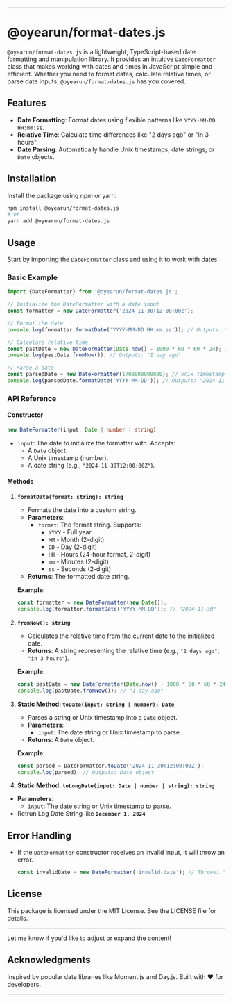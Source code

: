 
---

# @oyearun/format-dates.js

`@oyearun/format-dates.js` is a lightweight, TypeScript-based date formatting and manipulation library. It provides an intuitive `DateFormatter` class that makes working with dates and times in JavaScript simple and efficient. Whether you need to format dates, calculate relative times, or parse date inputs, `@oyearun/format-dates.js` has you covered.

## Features
- **Date Formatting**: Format dates using flexible patterns like `YYYY-MM-DD HH:mm:ss`.
- **Relative Time**: Calculate time differences like "2 days ago" or "in 3 hours".
- **Date Parsing**: Automatically handle Unix timestamps, date strings, or `Date` objects.

## Installation

Install the package using npm or yarn:

```bash
npm install @oyearun/format-dates.js
# or
yarn add @oyearun/format-dates.js
```

## Usage

Start by importing the `DateFormatter` class and using it to work with dates.

### Basic Example

```javascript
import {DateFormatter} from '@oyearun/format-dates.js';

// Initialize the DateFormatter with a date input
const formatter = new DateFormatter('2024-11-30T12:00:00Z');

// Format the date
console.log(formatter.formatDate('YYYY-MM-DD HH:mm:ss')); // Outputs: "2024-11-30 12:00:00"

// Calculate relative time
const pastDate = new DateFormatter(Date.now() - 1000 * 60 * 60 * 24); // 1 day ago
console.log(pastDate.fromNow()); // Outputs: "1 day ago"

// Parse a date
const parsedDate = new DateFormatter(1700000000000); // Unix timestamp
console.log(parsedDate.formatDate('YYYY-MM-DD')); // Outputs: "2024-11-14"
```

### API Reference

#### **Constructor**

```typescript
new DateFormatter(input: Date | number | string)
```

- `input`: The date to initialize the formatter with. Accepts:
  - A `Date` object.
  - A Unix timestamp (number).
  - A date string (e.g., `"2024-11-30T12:00:00Z"`).

#### **Methods**

1. **`formatDate(format: string): string`**
   - Formats the date into a custom string.
   - **Parameters**:
     - `format`: The format string. Supports:
       - `YYYY` - Full year
       - `MM` - Month (2-digit)
       - `DD` - Day (2-digit)
       - `HH` - Hours (24-hour format, 2-digit)
       - `mm` - Minutes (2-digit)
       - `ss` - Seconds (2-digit)
   - **Returns**: The formatted date string.

   **Example**:
   ```javascript
   const formatter = new DateFormatter(new Date());
   console.log(formatter.formatDate('YYYY-MM-DD')); // "2024-11-30"
   ```

2. **`fromNow(): string`**
   - Calculates the relative time from the current date to the initialized date.
   - **Returns**: A string representing the relative time (e.g., `"2 days ago"`, `"in 3 hours"`).

   **Example**:
   ```javascript
   const pastDate = new DateFormatter(Date.now() - 1000 * 60 * 60 * 24);
   console.log(pastDate.fromNow()); // "1 day ago"
   ```

3. **Static Method: `toDate(input: string | number): Date`**
   - Parses a string or Unix timestamp into a `Date` object.
   - **Parameters**:
     - `input`: The date string or Unix timestamp to parse.
   - **Returns**: A `Date` object.

   **Example**:
   ```javascript
   const parsed = DateFormatter.toDate('2024-11-30T12:00:00Z');
   console.log(parsed); // Outputs: Date object
   ```

  4. **Static Method: `toLongDate(input: Date | number | string): string`**
  - **Parameters**:
     - `input`: The date string or Unix timestamp to parse.
  - Retrun Log Date String like **`December 1, 2024`**


## Error Handling

- If the `DateFormatter` constructor receives an invalid input, it will throw an error.
  ```javascript
  const invalidDate = new DateFormatter('invalid-date'); // Throws: "Invalid date input"
  ```

## License

This package is licensed under the MIT License. See the LICENSE file for details.

---

Let me know if you'd like to adjust or expand the content!

## **Acknowledgments**
Inspired by popular date libraries like Moment.js and Day.js. Built with ❤️ for developers.

---